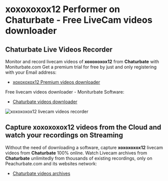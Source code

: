 # xoxoxoxox12 Performer on Chaturbate - Free LiveCam videos downloader

## Chaturbate Live Videos Recorder

Monitor and record livecam videos of **xoxoxoxox12** from **Chaturbate** with Moniturbate.com
Get a premium trial for free by just and only registering with your Email address:
* [xoxoxoxox12 Premium videos downloader](https://moniturbate.com/request-demo-licence-key.html)

Free livecam videos downloader - Moniturbate Software:
* [Chaturbate videos downloader](https://moniturbate.com/moniturbate-download-software.html)

![xoxoxoxox12 livecam videos recorder](https://peachurnet.com/templates/moniturbate-software.png)


## Capture xoxoxoxox12 videos from the Cloud and watch your recordings on Streaming

Without the need of downloading a software, capture **xoxoxoxox12** livecam videos from **Chaturbate** 100% online.
Watch Livecam archives from **Chaturbate** unlimitedly from thousands of existing recordings, only on Peachurbate.com and its websites network:
* [Chaturbate videos archives](https://peachurnet.com/)